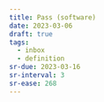 ```yaml
---
title: Pass (software)
date: 2023-03-06
draft: true
tags:
  - inbox
  - definition
sr-due: 2023-03-16
sr-interval: 3
sr-ease: 268
---
```


